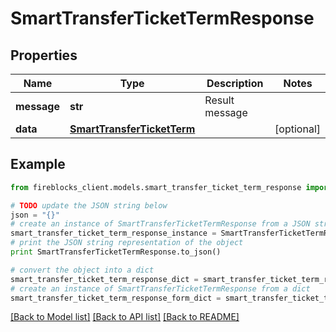 # SmartTransferTicketTermResponse


## Properties

Name | Type | Description | Notes
------------ | ------------- | ------------- | -------------
**message** | **str** | Result message | 
**data** | [**SmartTransferTicketTerm**](SmartTransferTicketTerm.md) |  | [optional] 

## Example

```python
from fireblocks_client.models.smart_transfer_ticket_term_response import SmartTransferTicketTermResponse

# TODO update the JSON string below
json = "{}"
# create an instance of SmartTransferTicketTermResponse from a JSON string
smart_transfer_ticket_term_response_instance = SmartTransferTicketTermResponse.from_json(json)
# print the JSON string representation of the object
print SmartTransferTicketTermResponse.to_json()

# convert the object into a dict
smart_transfer_ticket_term_response_dict = smart_transfer_ticket_term_response_instance.to_dict()
# create an instance of SmartTransferTicketTermResponse from a dict
smart_transfer_ticket_term_response_form_dict = smart_transfer_ticket_term_response.from_dict(smart_transfer_ticket_term_response_dict)
```
[[Back to Model list]](../README.md#documentation-for-models) [[Back to API list]](../README.md#documentation-for-api-endpoints) [[Back to README]](../README.md)


